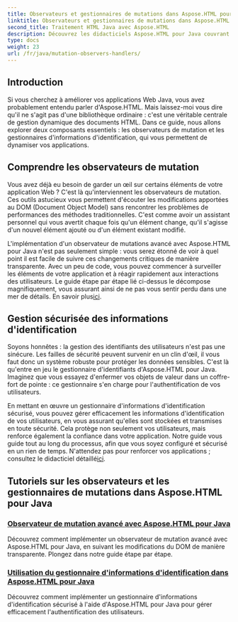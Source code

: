 ```yaml
---
title: Observateurs et gestionnaires de mutations dans Aspose.HTML pour Java
linktitle: Observateurs et gestionnaires de mutations dans Aspose.HTML pour Java
second_title: Traitement HTML Java avec Aspose.HTML
description: Découvrez les didacticiels Aspose.HTML pour Java couvrant les observateurs de mutation avancés et les gestionnaires d'informations d'identification sécurisés pour améliorer vos applications Web.
type: docs
weight: 23
url: /fr/java/mutation-observers-handlers/
---
```

## Introduction

Si vous cherchez à améliorer vos applications Web Java, vous avez probablement entendu parler d'Aspose.HTML. Mais laissez-moi vous dire qu'il ne s'agit pas d'une bibliothèque ordinaire : c'est une véritable centrale de gestion dynamique des documents HTML. Dans ce guide, nous allons explorer deux composants essentiels : les observateurs de mutation et les gestionnaires d'informations d'identification, qui vous permettent de dynamiser vos applications. 

## Comprendre les observateurs de mutation

Vous avez déjà eu besoin de garder un œil sur certains éléments de votre application Web ? C'est là qu'interviennent les observateurs de mutation. Ces outils astucieux vous permettent d'écouter les modifications apportées au DOM (Document Object Model) sans rencontrer les problèmes de performances des méthodes traditionnelles. C'est comme avoir un assistant personnel qui vous avertit chaque fois qu'un élément change, qu'il s'agisse d'un nouvel élément ajouté ou d'un élément existant modifié. 

L'implémentation d'un observateur de mutations avancé avec Aspose.HTML pour Java n'est pas seulement simple : vous serez étonné de voir à quel point il est facile de suivre ces changements critiques de manière transparente. Avec un peu de code, vous pouvez commencer à surveiller les éléments de votre application et à réagir rapidement aux interactions des utilisateurs. Le guide étape par étape lié ci-dessus le décompose magnifiquement, vous assurant ainsi de ne pas vous sentir perdu dans une mer de détails. En savoir plus[ici](./mutation-observer/).

## Gestion sécurisée des informations d'identification

Soyons honnêtes : la gestion des identifiants des utilisateurs n'est pas une sinécure. Les failles de sécurité peuvent survenir en un clin d'œil, il vous faut donc un système robuste pour protéger les données sensibles. C'est là qu'entre en jeu le gestionnaire d'identifiants d'Aspose.HTML pour Java. Imaginez que vous essayez d'enfermer vos objets de valeur dans un coffre-fort de pointe : ce gestionnaire s'en charge pour l'authentification de vos utilisateurs.

En mettant en œuvre un gestionnaire d'informations d'identification sécurisé, vous pouvez gérer efficacement les informations d'identification de vos utilisateurs, en vous assurant qu'elles sont stockées et transmises en toute sécurité. Cela protège non seulement vos utilisateurs, mais renforce également la confiance dans votre application. Notre guide vous guide tout au long du processus, afin que vous soyez configuré et sécurisé en un rien de temps. N'attendez pas pour renforcer vos applications ; consultez le didacticiel détaillé[ici](./credential-handler/).

## Tutoriels sur les observateurs et les gestionnaires de mutations dans Aspose.HTML pour Java
### [Observateur de mutation avancé avec Aspose.HTML pour Java](./mutation-observer/)
Découvrez comment implémenter un observateur de mutation avancé avec Aspose.HTML pour Java, en suivant les modifications du DOM de manière transparente. Plongez dans notre guide étape par étape.
### [Utilisation du gestionnaire d'informations d'identification dans Aspose.HTML pour Java](./credential-handler/)
Découvrez comment implémenter un gestionnaire d'informations d'identification sécurisé à l'aide d'Aspose.HTML pour Java pour gérer efficacement l'authentification des utilisateurs.